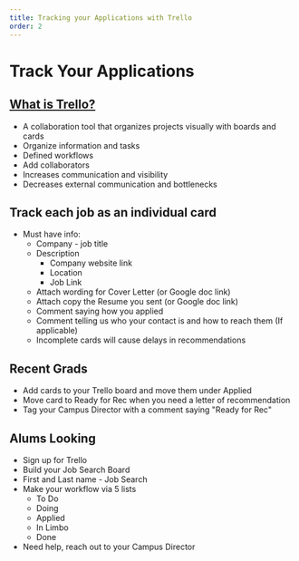 ```yaml
---
title: Tracking your Applications with Trello
order: 2
---
```


# Track Your Applications

## [What is Trello?](https://www.youtube.com/watch?v=tVooja0Ta5I)

- A collaboration tool that organizes projects visually with boards and cards
- Organize information and tasks
- Defined workflows
- Add collaborators
- Increases communication and visibility
- Decreases external communication and bottlenecks

## Track each job as an individual card

- Must have info:
  - Company - job title
  - Description
    - Company website link
    - Location
    - Job Link
  - Attach wording for Cover Letter (or Google doc link)
  - Attach copy the Resume you sent (or Google doc link)
  - Comment saying how you applied
  - Comment telling us who your contact is and how to reach them (If applicable)
  - Incomplete cards will cause delays in recommendations

## Recent Grads

- Add cards to your Trello board and move them under Applied
- Move card to Ready for Rec when you need a letter of recommendation
- Tag your Campus Director with a comment saying "Ready for Rec"

## Alums Looking

- Sign up for Trello
- Build your Job Search Board
- First and Last name - Job Search
- Make your workflow via 5 lists
  - To Do
  - Doing
  - Applied
  - In Limbo
  - Done
- Need help, reach out to your Campus Director
